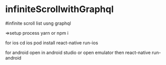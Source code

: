 # infiniteScrollwithGraphql

#infinite scroll list usng graphql

=>setup process
yarn or npm i

for ios
cd ios
pod install
react-native run-ios

for android
open in android studio or open emulator then react-native run-android
